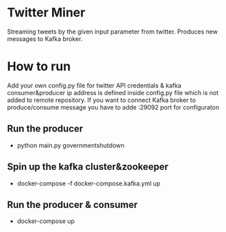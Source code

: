 # Twitter Miner

Streaming tweets by the given input parameter from twitter. Produces new messages to Kafka broker. 

# How to run

Add your own config.py file for twitter API credentials & kafka consumer&producer ip address is defined inside config.py file which is not added to remote repository. 
If you want to connect Kafka broker to produce/consume message you have to adde <your-ip-address>:29092 port for configuraton

## Run the producer
- python main.py governmentshutdown

## Spin up the kafka cluster&zookeeper

- docker-compose -f docker-compose.kafka.yml up

## Run the producer & consumer

- docker-compose up